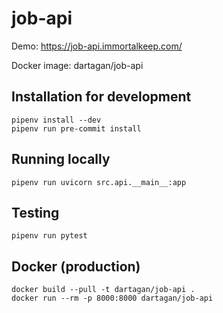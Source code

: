 # job-api

Demo: https://job-api.immortalkeep.com/

Docker image: dartagan/job-api


## Installation for development

```
pipenv install --dev
pipenv run pre-commit install
```


## Running locally

`pipenv run uvicorn src.api.__main__:app`


## Testing

`pipenv run pytest`


## Docker (production)

```
docker build --pull -t dartagan/job-api .
docker run --rm -p 8000:8000 dartagan/job-api
```
